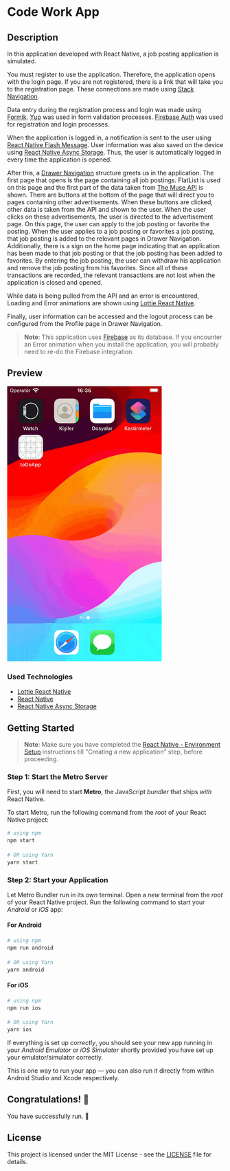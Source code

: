 # Code Work App

## Description

In this application developed with React Native, a job posting application is simulated.

You must register to use the application. Therefore, the application opens with the login page. If you are not registered, there is a link that will take you to the registration page. These connections are made using [Stack Navigation](https://reactnavigation.org/).

Data entry during the registration process and login was made using [Formik](https://www.npmjs.com/package/formik). [Yup](https://www.npmjs.com/package/yup) was used in form validation processes. [Firebase Auth](https://firebase.google.com/) was used for registration and login processes.

When the application is logged in, a notification is sent to the user using [React Native Flash Message](https://www.npmjs.com/package/react-native-flash-message). User information was also saved on the device using [React Native Async Storage](https://www.npmjs.com/package/@react-native-async-storage/async-storage). Thus, the user is automatically logged in every time the application is opened.

After this, a [Drawer Navigation](https://reactnavigation.org/) structure greets us in the application. The first page that opens is the page containing all job postings. FlatList is used on this page and the first part of the data taken from [The Muse API](https://www.themuse.com/developers/api/v2) is shown. There are buttons at the bottom of the page that will direct you to pages containing other advertisements. When these buttons are clicked, other data is taken from the API and shown to the user. When the user clicks on these advertisements, the user is directed to the advertisement page. On this page, the user can apply to the job posting or favorite the posting. When the user applies to a job posting or favorites a job posting, that job posting is added to the relevant pages in Drawer Navigation. Additionally, there is a sign on the home page indicating that an application has been made to that job posting or that the job posting has been added to favorites. By entering the job posting, the user can withdraw his application and remove the job posting from his favorites. Since all of these transactions are recorded, the relevant transactions are not lost when the application is closed and opened.

While data is being pulled from the API and an error is encountered, Loading and Error animations are shown using [Lottie React Native](https://www.npmjs.com/package/lottie-react-native).

Finally, user information can be accessed and the logout process can be configured from the Profile page in Drawer Navigation.

> **Note**: This application uses [Firebase](https://firebase.google.com/) as its database. If you encounter an Error animation when you install the application, you will probably need to re-do the Firebase integration.

## Preview

![Map App Preview](./src/assets/ios.gif)

### Used Technologies

- [Lottie React Native](https://www.npmjs.com/package/lottie-react-native)
- [React Native](https://reactnative.dev/)
- [React Native Async Storage](https://www.npmjs.com/package/@react-native-async-storage/async-storage)

## Getting Started

> **Note**: Make sure you have completed the [React Native - Environment Setup](https://reactnative.dev/docs/environment-setup) instructions till "Creating a new application" step, before proceeding.

### Step 1: Start the Metro Server

First, you will need to start **Metro**, the JavaScript _bundler_ that ships _with_ React Native.

To start Metro, run the following command from the _root_ of your React Native project:

```bash
# using npm
npm start

# OR using Yarn
yarn start
```

### Step 2: Start your Application

Let Metro Bundler run in its _own_ terminal. Open a _new_ terminal from the _root_ of your React Native project. Run the following command to start your _Android_ or _iOS_ app:

#### For Android

```bash
# using npm
npm run android

# OR using Yarn
yarn android
```

#### For iOS

```bash
# using npm
npm run ios

# OR using Yarn
yarn ios
```

If everything is set up _correctly_, you should see your new app running in your _Android Emulator_ or _iOS Simulator_ shortly provided you have set up your emulator/simulator correctly.

This is one way to run your app — you can also run it directly from within Android Studio and Xcode respectively.

## Congratulations! :tada:

You have successfully run. :partying_face:

## License

This project is licensed under the MIT License - see the [LICENSE](LICENSE) file for details.
